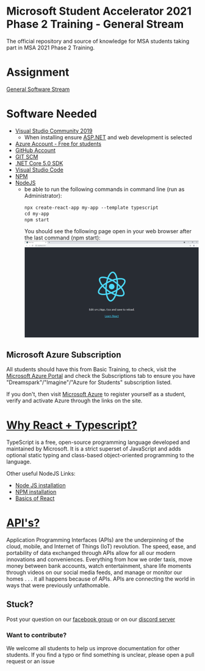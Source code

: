 # Microsoft Student Accelerator 2021 Phase 2 Training - General Stream
The official repository and source of knowledge for MSA students taking part in MSA 2021 Phase 2 Training. 

# Assignment
[General Software Stream](2021-MSA-Phase2-General-Stream.pdf)

# Software Needed
- [Visual Studio Community 2019](https://visualstudio.microsoft.com/downloads/)
    - When installing ensure [ASP.NET](http://asp.net/) and web development is selected
- [Azure Account - Free for students](https://azure.microsoft.com/en-us/free/students/)
- [GitHub Account](https://github.com/join)
- [GIT SCM](https://git-scm.com/downloads)
- [.NET Core 5.0 SDK](https://dotnet.microsoft.com/download/dotnet/5.0)
- [Visual Studio Code](https://code.visualstudio.com/download)
- [NPM](https://www.npmjs.com/get-npm)
- [NodeJS](https://nodejs.org/en/download/)
    - be able to run the following commands in command line (run as Administrator):
        ``` 
        npx create-react-app my-app --template typescript
        cd my-app
        npm start 
        ```
        You should see the following page open in your web browser after the last command (npm start):
        ![my-app](./img/my-app-react.PNG)



## Microsoft Azure Subscription

All students should have this from Basic Training, to check, visit the [Microsoft Azure Portal](http://portal.azure.com) and check the Subscriptions tab to ensure you have "Dreamspark"/"Imagine"/"Azure for Students" subscription listed.

If you don't, then visit [Microsoft Azure](https://azure.microsoft.com/en-us/free/students/) to register yourself as a student, verify and activate Azure through the links on the site.

# [Why React + Typescript?](https://blog.logrocket.com/how-why-a-guide-to-using-typescript-with-react-fffb76c61614)

TypeScript is a free, open-source programming language developed and maintained by Microsoft. It is a strict superset of JavaScript and adds optional static typing and class-based object-oriented programming to the language.

Other useful NodeJS Links:

* [Node JS installation](https://nodejs.org/en/)
* [NPM installation](https://www.npmjs.com/)
* [Basics of React](https://reactjs.org/docs/hello-world.html)

# [API's?](https://www-01.ibm.com/common/ssi/cgi-bin/ssialias?htmlfid=WSM14025USEN)

Application Programming Interfaces (APIs) are the underpinning of the cloud, mobile, and Internet of Things (IoT) revolution. The speed, ease, and portability of data exchanged through APIs allow for all our modern innovations and conveniences. Everything from how we order taxis, move money between bank accounts, watch entertainment, share life moments through videos on our social media feeds, and manage or monitor our homes . . . it all happens because of APIs. APIs are connecting the world in ways that were previously unfathomable.

## Stuck? 
Post your question on our [facebook group](https://aka.ms/nzmsa) or on our [discord server](https://discord.gg/c4Y5SAZ)

### Want to contribute? 
We welcome all students to help us improve documentation for other students. If you find a typo or find something is unclear, please open a pull request or an issue
